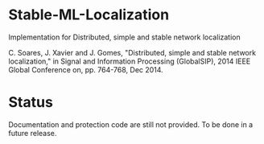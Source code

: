 # Stable-ML-Localization
Implementation for Distributed, simple and stable network localization

C. Soares, J. Xavier and J. Gomes, "Distributed, simple and stable network localization," in Signal and Information Processing (GlobalSIP), 2014 IEEE Global Conference on, pp. 764-768, Dec 2014. 

# Status
Documentation and protection code are still not provided. To be done in a future release.

